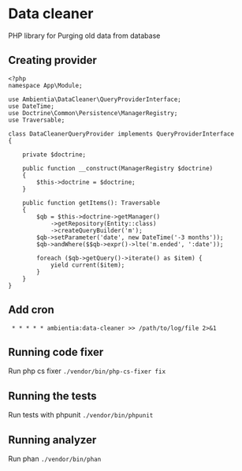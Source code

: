 # Data cleaner

PHP library for Purging old data from database

## Creating provider
```
<?php
namespace App\Module;

use Ambientia\DataCleaner\QueryProviderInterface;
use DateTime;
use Doctrine\Common\Persistence\ManagerRegistry;
use Traversable;

class DataCleanerQueryProvider implements QueryProviderInterface
{

    private $doctrine;

    public function __construct(ManagerRegistry $doctrine)
    {
        $this->doctrine = $doctrine;
    }

    public function getItems(): Traversable
    {
        $qb = $this->doctrine->getManager()
            ->getRepository(Entity::class)
            ->createQueryBuilder('m');
        $qb->setParameter('date', new DateTime('-3 months'));
        $qb->andWhere($$qb->expr()->lte('m.ended', ':date'));

        foreach ($qb->getQuery()->iterate() as $item) {
            yield current($item);
        }
    }
}
```
## Add cron
` * * * * * ambientia:data-cleaner >> /path/to/log/file 2>&1`

## Running code fixer

Run php cs fixer `./vendor/bin/php-cs-fixer fix`

## Running the tests

Run tests with phpunit `./vendor/bin/phpunit`

## Running analyzer

Run phan `./vendor/bin/phan`